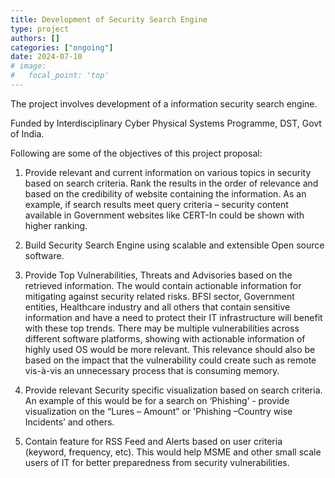 ```yaml
---
title: Development of Security Search Engine
type: project
authors: []
categories: ["ongoing"]
date: 2024-07-10
# image:
#   focal_point: 'top'
---
```


The project involves development of a information security search engine.

Funded by Interdisciplinary Cyber Physical Systems Programme, DST, Govt of India.

<!--more-->

Following are some of the objectives of this project proposal:

1. Provide relevant and current information on various topics in security based on search criteria. Rank the results in the order of relevance and based on the credibility of website containing the information. As an example, if search results meet query criteria – security content available in Government websites like CERT-In could be shown with higher ranking.

2. Build Security Search Engine using scalable and extensible Open source software.

3. Provide Top Vulnerabilities, Threats and Advisories based on the retrieved information. The would contain actionable information for mitigating against security related risks. BFSI sector, Government entities, Healthcare industry and all others that contain sensitive information and have a need to protect their IT infrastructure will benefit with these top trends. There may be multiple vulnerabilities across different software platforms, showing with actionable information of highly used OS would be more relevant. This relevance should also be based on the impact that the vulnerability could create such as remote vis-à-vis an unnecessary process that is consuming memory.

4. Provide relevant Security specific visualization based on search criteria. An example of this would be for a search on ‘Phishing’ - provide visualization on the “Lures – Amount” or 'Phishing –Country wise Incidents’ and others.

5. Contain feature for RSS Feed and Alerts based on user criteria (keyword, frequency, etc). This would help MSME and other small scale users of IT for better preparedness from security vulnerabilities.
